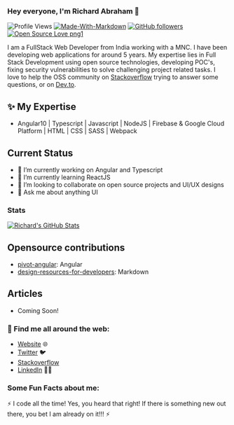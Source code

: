 ### Hey everyone, I'm Richard Abraham 👋

![Profile Views](https://komarev.com/ghpvc/?username=richierich25&color=00BBA0&label=PROFILE+VIEWS)
[![Made-With-Markdown](https://img.shields.io/badge/MADE%20WITH-Markdown-00BBA0)](https://github.com/richierich25)
[![GitHub followers](https://img.shields.io/github/followers/richierich25.svg?style=social&label=Followers&maxAge=2592000)](https://github.com/richierich25?tab=followers)
[![Open Source Love png1](https://badges.frapsoft.com/os/v1/open-source.png?v=103)](https://github.com/richierich25)


I am a FullStack Web Developer from India working with a MNC. I have been developing web applications for around 5 years. My expertise lies in Full Stack Development using open source technologies, developing POC's, fixing security vulnerabilities to solve challenging project related tasks. I love to help the OSS community on [Stackoverflow](https://stackoverflow.com/story/richierich25) trying to answer some questions, or on [Dev.to](https://dev.to/richierich25). 

## ✨ My Expertise
- Angular10 | Typescript | Javascript | NodeJS | Firebase & Google Cloud Platform | HTML | CSS | SASS | Webpack

## Current Status
- 🔭 I’m currently working on Angular and Typescript
- 🌱 I’m currently learning ReactJS
- 👯 I’m looking to collaborate on open source projects and UI/UX designs
- 💬 Ask me about anything UI

### Stats
[![Richard's GitHub Stats](https://github-readme-stats.vercel.app/api?username=richierich25&&count_private=true&show_icons=true&title_color=FFF7D6&icon_color=FFF7D6&text_color=00BBA0&bg_color=0A566D)](https://github.com/richierich25)

## Opensource contributions
- [pivot-angular](https://github.com/richierich25/pivot-angular): Angular
- [design-resources-for-developers](https://github.com/bradtraversy/design-resources-for-developers): Markdown

## Articles
- Coming Soon!

### 💌 Find me all around the web:

- [Website](https://www.richierich25.com/) 🌐 
- [Twitter](https://twitter.com/Richard_Abrah_m) :bird:
- [Stackoverflow](https://stackoverflow.com/story/richierich25)
- [LinkedIn]() 👩‍💻


### Some Fun Facts about me:

:zap: I code all the time! Yes, you heard that right! If there is something new out there, you bet I am already on it!!! :zap:

